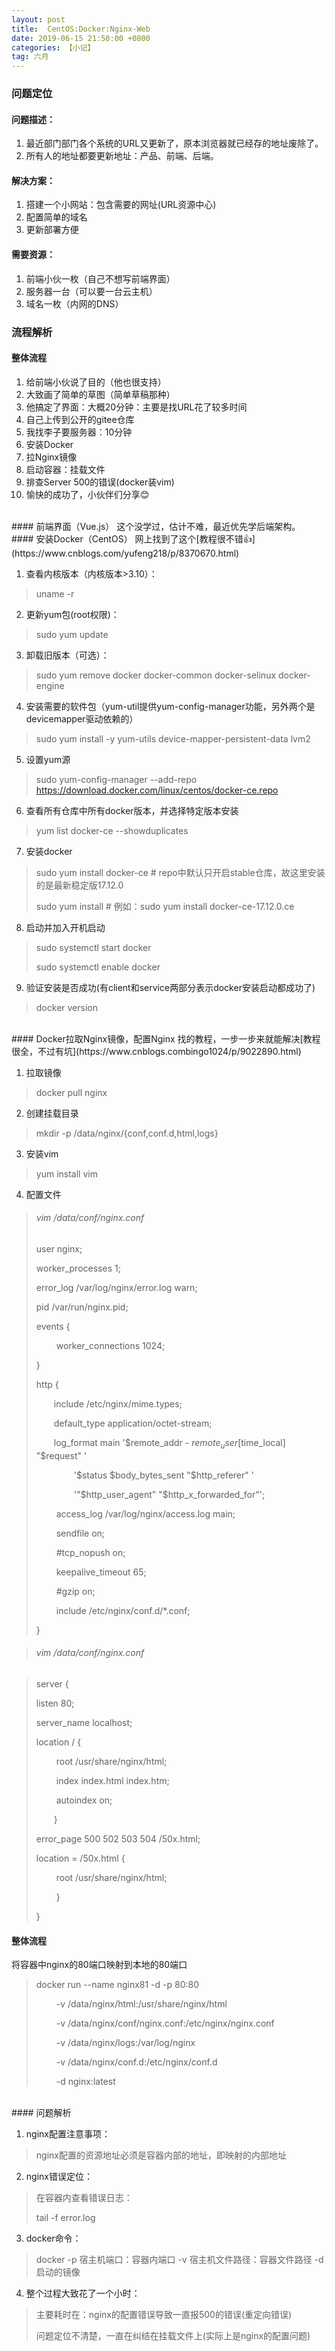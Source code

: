 ```yaml
---
layout: post
title:  CentOS:Docker:Nginx-Web
date: 2019-06-15 21:50:00 +0800
categories: 【小记】
tag: 六月
---
```


### 问题定位

#### 问题描述：
1. 最近部门部门各个系统的URL又更新了，原本浏览器就已经存的地址废除了。
2. 所有人的地址都要更新地址：产品、前端、后端。

#### 解决方案：
1. 搭建一个小网站：包含需要的网址(URL资源中心)
2. 配置简单的域名
3. 更新部署方便

#### 需要资源：
1. 前端小伙一枚（自己不想写前端界面）
2. 服务器一台（可以要一台云主机）
3. 域名一枚（内网的DNS）

### 流程解析

#### 整体流程
1. 给前端小伙说了目的（他也很支持）
2. 大致画了简单的草图（简单草稿那种）
3. 他搞定了界面：大概20分钟：主要是找URL花了较多时间
4. 自己上传到公开的gitee仓库
5. 我找李子要服务器：10分钟
6. 安装Docker
7. 拉Nginx镜像
8. 启动容器：挂载文件
9. 排查Server 500的错误(docker装vim)
10. 愉快的成功了，小伙伴们分享😊

<br/> 
#### 前端界面（Vue.js）
这个没学过，估计不难，最近优先学后端架构。

<br/> 
#### 安装Docker（CentOS）
网上找到了这个[教程很不错👍](https://www.cnblogs.com/yufeng218/p/8370670.html)

1. 查看内核版本（内核版本>3.10）：
> uname -r 

2. 更新yum包(root权限)：
> sudo yum update

3. 卸载旧版本（可选）：
> sudo yum remove docker  docker-common docker-selinux docker-engine

4. 安装需要的软件包（yum-util提供yum-config-manager功能，另外两个是devicemapper驱动依赖的）
> sudo yum install -y yum-utils device-mapper-persistent-data lvm2

5. 设置yum源
> sudo yum-config-manager -&zwnj;-add-repo https://download.docker.com/linux/centos/docker-ce.repo

6. 查看所有仓库中所有docker版本，并选择特定版本安装
> yum list docker-ce -&zwnj;-showduplicates 

7. 安装docker
> sudo yum install docker-ce  # repo中默认只开启stable仓库，故这里安装的是最新稳定版17.12.0
>
> sudo yum install <FQPN>  # 例如：sudo yum install docker-ce-17.12.0.ce

8. 启动并加入开机启动
> sudo systemctl start docker
>
> sudo systemctl enable docker

9. 验证安装是否成功(有client和service两部分表示docker安装启动都成功了)
> docker version

<br/> 
#### Docker拉取Nginx镜像，配置Nginx
找的教程，一步一步来就能解决[教程很全，不过有坑](https://www.cnblogs.combingo1024/p/9022890.html)

1. 拉取镜像
> docker pull nginx

2. 创建挂载目录
> mkdir -p /data/nginx/{conf,conf.d,html,logs}

3. 安装vim
> yum install vim

4. 配置文件

> ###### vim /data/conf/nginx.conf
>
> user  nginx;
>
> worker_processes  1;
>
> error_log  /var/log/nginx/error.log warn;
>
> pid        /var/run/nginx.pid;
>
> events {
>
> &emsp;&emsp; worker_connections  1024;
>
>}
>
>http {
>
> &emsp;&emsp;include       /etc/nginx/mime.types;
>
> &emsp;&emsp;default_type  application/octet-stream;
>
> &emsp;&emsp;log_format  main  '$remote_addr - $remote_user [$time_local] "$request" '
>
> &emsp;&emsp;&emsp;&emsp; '$status $body_bytes_sent "$http_referer" '
>
> &emsp;&emsp;&emsp;&emsp;  '"$http_user_agent" "$http_x_forwarded_for"';
>
> &emsp;&emsp; access_log  /var/log/nginx/access.log  main;
>
> &emsp;&emsp; sendfile        on;
>
> &emsp;&emsp; #tcp_nopush     on;
>
> &emsp;&emsp; keepalive_timeout  65;
>
> &emsp;&emsp; #gzip  on;
>
> &emsp;&emsp; include /etc/nginx/conf.d/*.conf;
>
> }

> ###### vim /data/conf/nginx.conf

> server {  
>
> listen       80;  
>
> server_name  localhost;  
>
> location / {  
> 
> &emsp;&emsp; root   /usr/share/nginx/html;  
>
> &emsp;&emsp; index  index.html index.htm;  
>
> &emsp;&emsp; autoindex  on;  
>
> &emsp;&emsp;}  
>
> error_page   500 502 503 504  /50x.html;  
> 
> location = /50x.html { 
>
> &emsp;&emsp; root /usr/share/nginx/html; 
>
> &emsp;&emsp; }
> 
> }

#### 整体流程
将容器中nginx的80端口映射到本地的80端口

> docker run --name nginx81 -d -p 80:80 
> 
> &emsp;&emsp; -v /data/nginx/html:/usr/share/nginx/html 
>
> &emsp;&emsp; -v /data/nginx/conf/nginx.conf:/etc/nginx/nginx.conf  
>
> &emsp;&emsp; -v /data/nginx/logs:/var/log/nginx 
> 
> &emsp;&emsp; -v /data/nginx/conf.d:/etc/nginx/conf.d 
> 
> &emsp;&emsp; -d nginx:latest
> 

<br/> 
#### 问题解析 

1. nginx配置注意事项：
> nginx配置的资源地址必须是容器内部的地址，即映射的内部地址

2. nginx错误定位：
> 在容器内查看错误日志：
> 
> tail -f  error.log

3. docker命令：
> docker -p 宿主机端口：容器内端口 -v 宿主机文件路径：容器文件路径 -d 启动的镜像

4. 整个过程大致花了一个小时：
> 主要耗时在：nginx的配置错误导致一直报500的错误(重定向错误)
> 
> 问题定位不清楚，一直在纠结在挂载文件上(实际上是nginx的配置问题)































